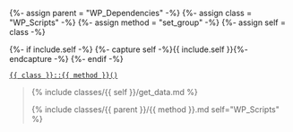 {%- assign parent = "WP_Dependencies" -%}
{%- assign class = "WP_Scripts" -%}
{%- assign method = "set_group" -%}
{%- assign self = class -%}

{%- if include.self -%}
  {%- capture self -%}{{ include.self }}{%- endcapture -%}
{%- endif -%}

<p><code><a href="https://developer.wordpress.org/reference/classes/{{ class | downcase }}/{{ method | downcase }}/">{{ class }}::{{ method }}()</a></code></p>

<blockquote>

{% include classes/{{ self }}/get_data.md %}

{% include classes/{{ parent }}/{{ method }}.md self="WP_Scripts" %}

</blockquote>
